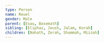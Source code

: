 ```yaml
---
type: Person
name: Reuel
gender: Male
parent: [Esau, Basemath]
sibling: [Eliphaz, Jeush, Jalam, Korah]
children: [Nahath, Zerah, Shammah, Mizzah]
---
```

